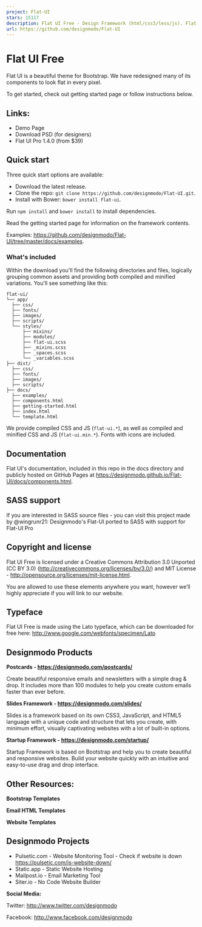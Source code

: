 ```yaml
---
project: Flat-UI
stars: 15117
description: Flat UI Free - Design Framework (html/css3/less/js). Flat UI is based on Bootstrap, a comfortable, responsive, and functional framework that simplifies the development of websites.
url: https://github.com/designmodo/Flat-UI
---
```


Flat UI Free
============

Flat UI is a beautiful theme for Bootstrap. We have redesigned many of its components to look flat in every pixel.

To get started, check out getting started page or follow instructions below.

Links:
------

-   Demo Page
-   Download PSD (for designers)
-   Flat UI Pro 1.4.0 (from $39)

Quick start
-----------

Three quick start options are available:

-   Download the latest release.
-   Clone the repo: `git clone https://github.com/designmodo/Flat-UI.git`.
-   Install with Bower: `bower install flat-ui`.

Run `npm install` and `bower install` to install dependencies.

Read the getting started page for information on the framework contents.

Examples: https://github.com/designmodo/Flat-UI/tree/master/docs/examples.

### What's included

Within the download you'll find the following directories and files, logically grouping common assets and providing both compiled and minified variations. You'll see something like this:

```
flat-ui/
└── app/
  ├── css/
  ├── fonts/
  ├── images/
  ├── scripts/
  └── styles/
      ├── mixins/
      ├── modules/
      ├── flat-ui.scss
      ├── _mixins.scss
      ├── _spaces.scss
      └── _variables.scss
├── dist/
  ├── css/
  ├── fonts/
  ├── images/
  ├── scripts/
├── docs/
  ├── examples/
  ├── components.html
  ├── getting-started.html
  ├── index.html
  └── template.html
```

We provide compiled CSS and JS (`flat-ui.*`), as well as compiled and minified CSS and JS (`flat-ui.min.*`). Fonts with icons are included.

Documentation
-------------

Flat UI's documentation, included in this repo in the docs directory and publicly hosted on GitHub Pages at https://designmodo.github.io/Flat-UI/docs/components.html.

SASS support
------------

If you are interested in SASS source files - you can visit this project made by @wingrunr21: Designmodo's Flat-UI ported to SASS with support for Flat-UI Pro

Copyright and license
---------------------

Flat UI Free is licensed under a Creative Commons Attribution 3.0 Unported (CC BY 3.0) (http://creativecommons.org/licenses/by/3.0/) and MIT License - http://opensource.org/licenses/mit-license.html.

You are allowed to use these elements anywhere you want, however we’ll highly appreciate if you will link to our website.

Typeface
--------

Flat UI Free is made using the Lato typeface, which can be downloaded for free here: http://www.google.com/webfonts/specimen/Lato

Designmodo Products
-------------------

**Postcards - https://designmodo.com/postcards/**

Create beautiful responsive emails and newsletters with a simple drag & drop. It includes more than 100 modules to help you create custom emails faster than ever before.

**Slides Framework - https://designmodo.com/slides/**

Slides is a framework based on its own CSS3, JavaScript, and HTML5 language with a unique code and structure that lets you create, with minimum effort, visually captivating websites with a lot of built-in options.

**Startup Framework - https://designmodo.com/startup/**

Startup Framework is based on Bootstrap and help you to create beautiful and responsive websites. Build your website quickly with an intuitive and easy-to-use drag and drop interface.

Other Resources:
----------------

**Bootstrap Templates**

**Email HTML Templates**

**Website Templates**

Designmodo Projects
-------------------

-   Pulsetic.com - Website Monitoring Tool - Check if website is down https://pulsetic.com/is-website-down/
-   Static.app - Static Website Hosting
-   Mailpost.io - Email Marketing Tool
-   Siter.io - No Code Website Builder

**Social Media:**

Twitter: http://www.twitter.com/designmodo

Facebook: http://www.facebook.com/designmodo
